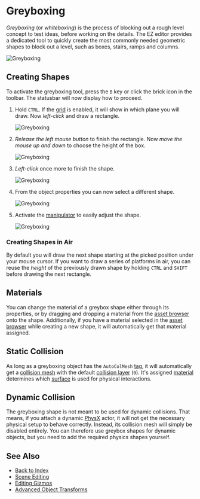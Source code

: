 # Greyboxing

*Greyboxing* (or *whiteboxing*) is the process of blocking out a rough level concept to test ideas, before working on the details. The EZ editor provides a dedicated tool to quickly create the most commonly needed geometric shapes to block out a level, such as boxes, stairs, ramps and columns.

![Greyboxing](media/greyboxing.jpg)

## Creating Shapes

To activate the greyboxing tool, press the `B` key or click the brick icon in the toolbar. The statusbar will now display how to proceed.

1. Hold `CTRL`. If the [grid](gizmos.md#grid) is enabled, it will show in which plane you will draw. Now *left-click* and draw a rectangle.

    ![Greyboxing](media/greyboxing-1.jpg)

1. *Release the left mouse button* to finish the rectangle. Now *move the mouse up and down* to choose the height of the box.

    ![Greyboxing](media/greyboxing-2.jpg)

1. *Left-click* once more to finish the shape.

    ![Greyboxing](media/greyboxing-3.jpg)

1. From the object properties you can now select a different shape.

    ![Greyboxing](media/greyboxing-4.jpg)

1. Activate the [manipulator](gizmos.md#manipulators) to easily adjust the shape.

    ![Greyboxing](media/greyboxing-5.jpg)

### Creating Shapes in Air

By default you will draw the next shape starting at the picked position under your mouse cursor. If you want to draw a series of platforms in air, you can reuse the *height* of the previously drawn shape by holding `CTRL` and `SHIFT` before drawing the next rectangle.

## Materials

You can change the material of a greybox shape either through its properties, or by dragging and dropping a material from the [asset browser](../assets/asset-browser.md) onto the shape. Additionally, if you have a material selected in the [asset browser](../assets/asset-browser.md) while creating a new shape, it will automatically get that material assigned.

## Static Collision

As long as a greyboxing object has the `AutoColMesh` [tag](../projects/tags.md), it will automatically get a [collision mesh](../physics/collision-shapes/collision-meshes.md) with the default [collision layer](../physics/collision-shapes/collision-layers.md) (`0`). It's assigned [material](../materials/materials-overview.md) determines which [surface](../materials/surfaces.md) is used for physical interactions.

## Dynamic Collision

The greyboxing shape is not meant to be used for dynamic collisions. That means, if you attach a dynamic [PhysX](../physics/physx-overview.md) actor, it will not get the necessary physical setup to behave correctly. Instead, its collision mesh will simply be disabled entirely. You can therefore use greybox shapes for dynamic objects, but you need to add the required physics shapes yourself.

## See Also

* [Back to Index](../index.md)
* [Scene Editing](scene-editing.md)
* [Editing Gizmos](gizmos.md)
* [Advanced Object Transforms](advanced-object-transform.md)
